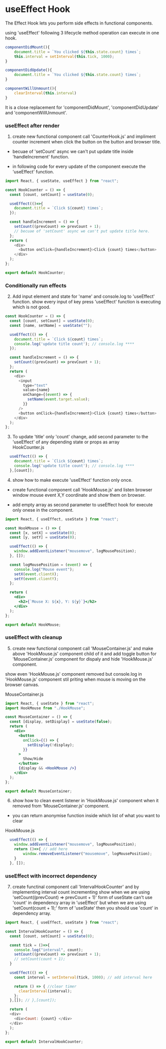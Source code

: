 #  useEffect Hook  

The Effect Hook lets you perform side effects in functional components.

using 'useEffect' following 3 lifecycle method operation can execute in one hook. 

```js
componentDidMount(){
    document.title = `You clicked ${this.state.count} times`;
    this.interval = setInterval(this.tick, 1000);
}

componentDidUpdate(){
    document.title = `You clicked ${this.state.count} times`;
}

componentWillUnmount(){
    clearInterval(this.interval)
}
```

It is a close replacement for 'componentDidMount', 'componentDidUpdate' and 'componentWillUnmount'.

###  useEffect after render

1. create new functional component call 'CounterHook.js' and impliment counter increment when click the button on the button and browser title.   

* becuae of 'setCount' async we can't put update title inside 'handleIncrement' function.

* in following code for every update of the component execute the 'useEffect' function.   

```js
import React, { useState, useEffect } from "react";

const HookCounter = () => {
  const [count, setCount] = useState(0);

  useEffect(()=>{
    document.title = `Click ${count} times`;
  });

  const handleIncrement = () => {
    setCount((prevCount) => prevCount + 1);
    // becuae of 'setCount' async we can't put update title here.
  };
  return (
    <div>
      <button onClick={handleIncrement}>Click {count} times</button>
    </div>
  );
};

export default HookCounter;
```

###  Conditionally run effects  

2. Add input element and state for 'name' and  console.log to 'useEffect' function. show every input of key press 'useEffect' function is executing which is not good.  

```js
const HookCounter = () => {
  const [count, setCount] = useState(0);
  const [name, setName] = useState("");

  useEffect(() => {
    document.title = `Click ${count} times`;
    console.log('update title count'); // console.log ****
  });

  const handleIncrement = () => {
    setCount((prevCount) => prevCount + 1);
  };
  return (
    <div>
      <input
        type="text"
        value={name}
        onChange={(event) => {
          setName(event.target.value);
        }}
      />
      <button onClick={handleIncrement}>Click {count} times</button>
    </div>
  );
};
```

3. To update 'title' only 'count' change, add second parameter to the 'useEffect' of any depending state or props as array     
HookCounter.js   
```js
  useEffect(() => {
    document.title = `Click ${count} times`;
    console.log('update title count'); // console.log ****
  },[count]);
``` 

4. show how to make execute 'useEffect' function only once.   
* create functional component call 'HookMouse.js' and listen browser window mouse event X,Y coordinate and show them on browser.    

* add empty array as second parameter to useEffect hook for execute only onese in the component.    

```jsx
import React, { useEffect, useState } from "react";

const HookMouse = () => {
  const [x, setX] = useState(0);
  const [y, setY] = useState(0);

  useEffect(() => {
    window.addEventListener("mousemove", logMousePosition);
  }, []);

  const logMousePosition = (event) => {
    console.log("Mouse event");
    setX(event.clientX);
    setY(event.clientY);
  };

  return (
    <div>
      <h2>{`Mouse X: ${x}, Y: ${y}`}</h2>
    </div>
  );
};

export default HookMouse;
```

### useEffect with cleanup   

5. create new functional component call 'MouseContainer.js' and make above 'HookMouse.js' component child of it and add toggle button for 'MouseContainer.js' component for dispaly and hide 'HookMouse.js' component. 

show even 'HookMouse.js' component removed but console.log in 'HookMouse.js' component stil priting when mouse is moving on the browser canvas.   


MouseContainer.js
```jsx
import React, { useState } from "react";
import HookMouse from "./HookMouse";

const MouseContainer = () => {
  const [display, setDisplay] = useState(false);
  return (
    <div>
      <button
        onClick={() => {
          setDisplay(!display);
        }}
      >
        Show/Hide
      </button>
      {display && <HookMouse />}
    </div>
  );
};

export default MouseContainer;
```

6. show how to clean event listener in 'HookMouse.js' component when it removed from 'MouseContainer.js' component.   

* you can return anonymise function inside which list of what you want to clear

HookMouse.js
```jsx
  useEffect(() => {
    window.addEventListener("mousemove", logMousePosition);
    return ()=>{ // add here
        window.removeEventListener("mousemove", logMousePosition);
    }
  }, []);
```

### useEffect with incorrect dependency   

7. create functinal component call 'IntervalHookCounter' and by implementing interval count incrementing show when we are using 'setCount((prevCount) => prevCount + 1)' form of useState can't use 'count' in dependency array in 'useEffect' but when we are using 'setCount(count + 1);' form of 'useState' then you should use 'count' in dependency array. 

```js
import React, { useEffect, useState } from "react";

const IntervalHookCounter = () => {
  const [count, setCount] = useState(0);

  const tick = ()=>{
    console.log("interval", count);
    setCount((prevCount) => prevCount + 1);
    // setCount(count + 1);
  }

  useEffect(() => {
    const interval = setInterval(tick, 1000); // add interval here

    return () => { //clear timer
      clearInterval(interval);
    };
  },[]); // },[count]);

  return (
  <div>
    <div>Count: {count} </div>
  </div>
  );
};

export default IntervalHookCounter;
```